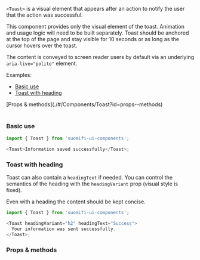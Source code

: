 `<Toast>` is a visual element that appears after an action to notify the user that the action was successful.

This component provides only the visual element of the toast. Animation and usage logic will need to be built separately. Toast should be anchored at the top of the page and stay visible for 10 seconds or as long as the cursor hovers over the toast.

The content is conveyed to screen reader users by default via an underlying `aria-live="polite"` element.

Examples:

- [Basic use](./#/Components/Toast?id=basic-use)
- [Toast with heading](./#/Components/Toast?id=toast-with-heading)

<div style="margin-bottom: 40px">
  [Props & methods](./#/Components/Toast?id=props--methods)
</div>

### Basic use

```js
import { Toast } from 'suomifi-ui-components';

<Toast>Information saved successfully</Toast>;
```

### Toast with heading

Toast can also contain a `headingText` if needed. You can control the semantics of the heading with the `headingVariant` prop (visual style is fixed).

Even with a heading the content should be kept concise.

```js
import { Toast } from 'suomifi-ui-components';

<Toast headingVariant="h2" headingText="Success">
  Your information was sent successfully.
</Toast>;
```

### Props & methods

